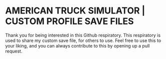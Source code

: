 # AMERICAN TRUCK SIMULATOR | CUSTOM PROFILE SAVE FILES

Thank you for being interested in this Github respiratory. This respiratory is used to share my custom save file, for others to use. Feel free to use this to your liking, and you can always contribute to this by opening up a pull request.